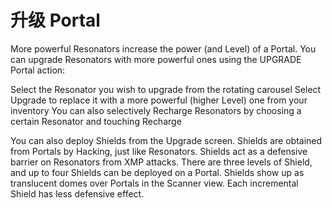# 升级 Portal

More powerful Resonators increase the power (and Level) of a Portal. You can upgrade Resonators with more powerful ones using the UPGRADE Portal action:

Select the Resonator you wish to upgrade from the rotating carousel
Select Upgrade to replace it with a more powerful (higher Level) one from your inventory
You can also selectively Recharge Resonators by choosing a certain Resonator and touching Recharge


You can also deploy Shields from the Upgrade screen. Shields are obtained from Portals by Hacking, just like Resonators. Shields act as a defensive barrier on Resonators from XMP attacks. There are three levels of Shield, and up to four Shields can be deployed on a Portal. Shields show up as translucent domes over Portals in the Scanner view. Each incremental Shield has less defensive effect.
